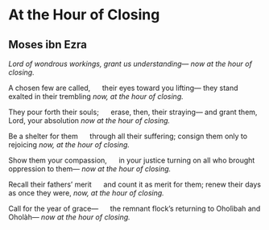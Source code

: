 # At the Hour of Closing
## Moses ibn Ezra
_Lord of wondrous workings,_
 _grant us understanding—_
 _now at the hour of closing._

A chosen few are called,
     their eyes toward you lifting—
they stand exalted in their trembling
 _now, at the hour of closing._

They pour forth their souls;
     erase, then, their straying—
and grant them, Lord, your absolution
 _now at the hour of closing._

Be a shelter for them
     through all their suffering;
consign them only to rejoicing
 _now, at the hour of closing._

Show them your compassion,
     in your justice turning
on all who brought oppression to them—
 _now at the hour of closing._

Recall their fathers’ merit
     and count it as merit for them;
renew their days as once they were,
 _now, at the hour of closing._

Call for the year of grace—
     the remnant flock’s returning
to Oholìbah and Oholàh—
 _now at the hour of closing._